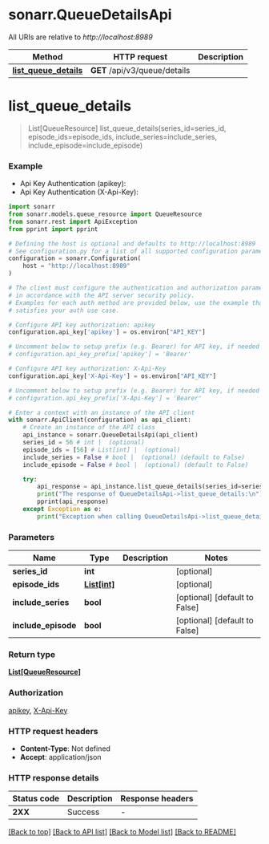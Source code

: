 # sonarr.QueueDetailsApi

All URIs are relative to *http://localhost:8989*

Method | HTTP request | Description
------------- | ------------- | -------------
[**list_queue_details**](QueueDetailsApi.md#list_queue_details) | **GET** /api/v3/queue/details | 


# **list_queue_details**
> List[QueueResource] list_queue_details(series_id=series_id, episode_ids=episode_ids, include_series=include_series, include_episode=include_episode)



### Example

* Api Key Authentication (apikey):
* Api Key Authentication (X-Api-Key):

```python
import sonarr
from sonarr.models.queue_resource import QueueResource
from sonarr.rest import ApiException
from pprint import pprint

# Defining the host is optional and defaults to http://localhost:8989
# See configuration.py for a list of all supported configuration parameters.
configuration = sonarr.Configuration(
    host = "http://localhost:8989"
)

# The client must configure the authentication and authorization parameters
# in accordance with the API server security policy.
# Examples for each auth method are provided below, use the example that
# satisfies your auth use case.

# Configure API key authorization: apikey
configuration.api_key['apikey'] = os.environ["API_KEY"]

# Uncomment below to setup prefix (e.g. Bearer) for API key, if needed
# configuration.api_key_prefix['apikey'] = 'Bearer'

# Configure API key authorization: X-Api-Key
configuration.api_key['X-Api-Key'] = os.environ["API_KEY"]

# Uncomment below to setup prefix (e.g. Bearer) for API key, if needed
# configuration.api_key_prefix['X-Api-Key'] = 'Bearer'

# Enter a context with an instance of the API client
with sonarr.ApiClient(configuration) as api_client:
    # Create an instance of the API class
    api_instance = sonarr.QueueDetailsApi(api_client)
    series_id = 56 # int |  (optional)
    episode_ids = [56] # List[int] |  (optional)
    include_series = False # bool |  (optional) (default to False)
    include_episode = False # bool |  (optional) (default to False)

    try:
        api_response = api_instance.list_queue_details(series_id=series_id, episode_ids=episode_ids, include_series=include_series, include_episode=include_episode)
        print("The response of QueueDetailsApi->list_queue_details:\n")
        pprint(api_response)
    except Exception as e:
        print("Exception when calling QueueDetailsApi->list_queue_details: %s\n" % e)
```



### Parameters


Name | Type | Description  | Notes
------------- | ------------- | ------------- | -------------
 **series_id** | **int**|  | [optional] 
 **episode_ids** | [**List[int]**](int.md)|  | [optional] 
 **include_series** | **bool**|  | [optional] [default to False]
 **include_episode** | **bool**|  | [optional] [default to False]

### Return type

[**List[QueueResource]**](QueueResource.md)

### Authorization

[apikey](../README.md#apikey), [X-Api-Key](../README.md#X-Api-Key)

### HTTP request headers

 - **Content-Type**: Not defined
 - **Accept**: application/json

### HTTP response details

| Status code | Description | Response headers |
|-------------|-------------|------------------|
**2XX** | Success |  -  |

[[Back to top]](#) [[Back to API list]](../README.md#documentation-for-api-endpoints) [[Back to Model list]](../README.md#documentation-for-models) [[Back to README]](../README.md)


